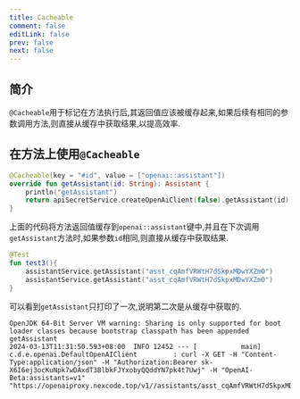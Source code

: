 ```yaml
---
title: Cacheable
comment: false
editLink: false
prev: false
next: false
---
```


## 简介

`@Cacheable`用于标记在方法执行后,其返回值应该被缓存起来,如果后续有相同的参数调用方法,则直接从缓存中获取结果,以提高效率.

## 在方法上使用`@Cacheable`

```kotlin
@Cacheable(key = "#id", value = ["openai::assistant"])
override fun getAssistant(id: String): Assistant {
    println("getAssistant")
    return apiSecretService.createOpenAiClient(false).getAssistant(id)
}
```

上面的代码将方法返回值缓存到`openai::assistant`键中,并且在下次调用`getAssistant`方法时,如果参数`id`相同,则直接从缓存中获取结果.

```kotlin
@Test
fun test3(){
    assistantService.getAssistant("asst_cqAmfVRWtH7dSkpxMDwYXZmO")
    assistantService.getAssistant("asst_cqAmfVRWtH7dSkpxMDwYXZmO")
}
```

可以看到`getAssistant`只打印了一次,说明第二次是从缓存中获取的.

```text
OpenJDK 64-Bit Server VM warning: Sharing is only supported for boot loader classes because bootstrap classpath has been appended
getAssistant
2024-03-13T11:31:50.593+08:00  INFO 12452 --- [           main] c.d.e.openai.DefaultOpenAIClient         : curl -X GET -H "Content-Type:application/json" -H "Authorization:Bearer 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" -H "OpenAI-Beta:assistants=v1" "https://openaiproxy.nexcode.top/v1//assistants/asst_cqAmfVRWtH7dSkpxMDwYXZmO"
```
